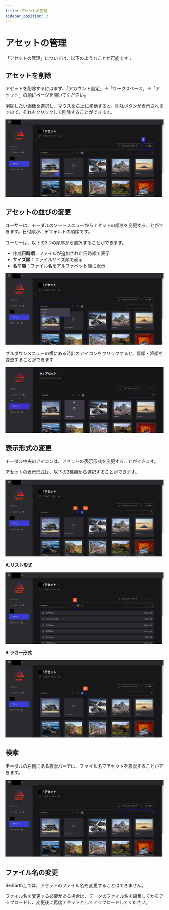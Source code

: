 ```yaml
---
title: アセットの管理
sidebar_position: 2
---
```


# アセットの管理

「アセットの管理」については、以下のようなことが可能です：

## アセットを削除

アセットを削除するにはまず、「アカウント設定」→「ワークスペース」→「アセット」の順にページを開いてください。

削除したい画像を選択し、マウスを右上に移動すると、削除ボタンが表示されますので、それをクリックして削除することができます。

![Group 95.png](./img/Group_95.png)

## アセットの並びの変更

ユーザーは、モーダルのソートメニューからアセットの順序を変更することができます。日付順が、デフォルトの順序です。

ユーザーは、以下の3つの順序から選択することができます。

- 作成**日時順**：ファイルが追加された日時順で表示
- **サイズ順**：ファイルサイズ順で表示
- 名前**順**：ファイル名をアルファベット順に表示

![2023-05-15_23h58_53.png](./img/2023-05-15_23h58_53.png)

プルダウンメニューの横にある時計のアイコンをクリックすると、昇順・降順を変更することができます

![2023-05-16_00h02_50.gif](./img/2023-05-16_00h02_50.gif)

## 表示形式の変更

モーダル中央のアイコンは、アセットの表示形式を変更することができます。

アセットの表示形式は、以下の2種類から選択することができます。

![Group 96.png](./img/Group_96.png)

**A.リスト形式**

![Group 97.png](./img/Group_97.png)

**B.ラガー形式**

![Group 99.png](./img/Group_99.png)

## 検索

モーダルの右側にある検索バーでは、ファイル名でアセットを検索することができます。

![2023-05-15_23h36_10.png](./img/2023-05-15_23h36_10.png)

## ファイル名の変更

Re:Earth上では、アセットのファイル名を変更することはできません。

ファイル名を変更する必要がある場合は、データのファイル名を編集してからアップロードし、変更後に再度アセットとしてアップロードしてください。